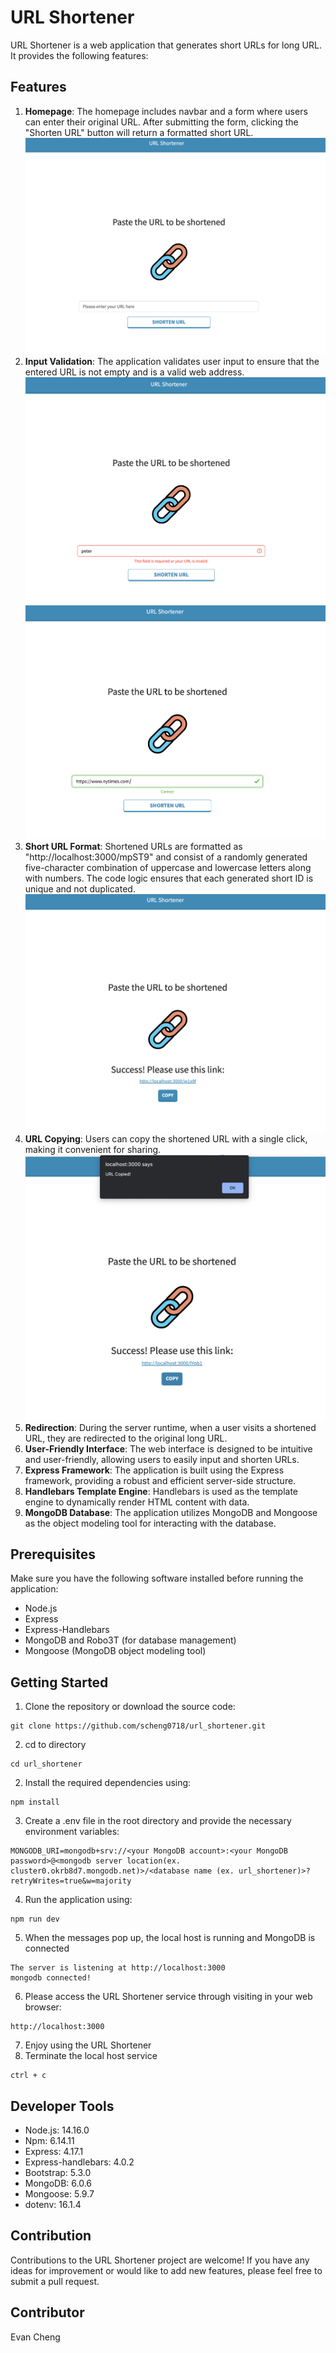 # URL Shortener

URL Shortener is a web application that generates short URLs for long URL. It provides the following features:

## Features

1. **Homepage**: The homepage includes navbar and a form where users can enter their original URL. After submitting the form, clicking the "Shorten URL" button will return a formatted short URL.
![web screenshot](./screenshots/index_page.png)
2. **Input Validation**: The application validates user input to ensure that the entered URL is not empty and is a valid web address.
![web screenshot](./screenshots/invalid_message.png)
![web screenshot](./screenshots/valid_message.png)
3. **Short URL Format**: Shortened URLs are formatted as "http://localhost:3000/mpST9" and consist of a randomly generated five-character combination of uppercase and lowercase letters along with numbers. The code logic ensures that each generated short ID is unique and not duplicated. 
![web screenshot](./screenshots/result_page.png)
4. **URL Copying**: Users can copy the shortened URL with a single click, making it convenient for sharing.
![web screenshot](./screenshots/copy_link.png)
5. **Redirection**: During the server runtime, when a user visits a shortened URL, they are redirected to the original long URL.
6. **User-Friendly Interface**: The web interface is designed to be intuitive and user-friendly, allowing users to easily input and shorten URLs.
7. **Express Framework**: The application is built using the Express framework, providing a robust and efficient server-side structure.
8. **Handlebars Template Engine**: Handlebars is used as the template engine to dynamically render HTML content with data.
9. **MongoDB Database**: The application utilizes MongoDB and Mongoose as the object modeling tool for interacting with the database.

## Prerequisites

Make sure you have the following software installed before running the application:

- Node.js
- Express
- Express-Handlebars
- MongoDB and Robo3T (for database management)
- Mongoose (MongoDB object modeling tool)

## Getting Started

1. Clone the repository or download the source code:
```
git clone https://github.com/scheng0718/url_shortener.git
```
2. cd to directory
```
cd url_shortener
```
2. Install the required dependencies using: 
```
npm install
```
3. Create a .env file in the root directory and provide the necessary environment variables:
```
MONGODB_URI=mongodb+srv://<your MongoDB account>:<your MongoDB password>@<mongodb server location(ex. cluster0.okrb8d7.mongodb.net)>/<database name (ex. url_shortener)>?retryWrites=true&w=majority
```
4. Run the application using:
```
npm run dev
```
5. When the messages pop up, the local host is running and MongoDB is connected 
```
The server is listening at http://localhost:3000
mongodb connected!
```
6. Please access the URL Shortener service through visiting in your web browser: 
```
http://localhost:3000
```
7. Enjoy using the URL Shortener
8. Terminate the local host service
```
ctrl + c
```

## Developer Tools

- Node.js: 14.16.0
- Npm: 6.14.11
- Express: 4.17.1
- Express-handlebars: 4.0.2
- Bootstrap: 5.3.0
- MongoDB: 6.0.6
- Mongoose: 5.9.7
- dotenv: 16.1.4

## Contribution

Contributions to the URL Shortener project are welcome! If you have any ideas for improvement or would like to add new features, please feel free to submit a pull request.

## Contributor

Evan Cheng